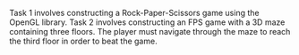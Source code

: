 Task 1 involves constructing a Rock-Paper-Scissors game using the OpenGL library.
Task 2 involves constructing an FPS game with a 3D maze containing three floors. The player must navigate through the maze to reach the third floor in order to beat the game.

